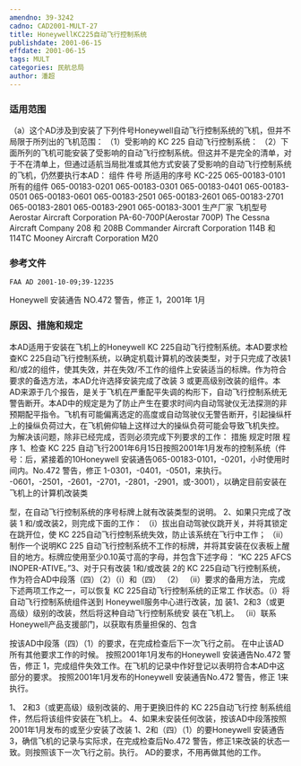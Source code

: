 ```yaml
---
amendno: 39-3242
cadno: CAD2001-MULT-27
title: HoneywellKC225自动飞行控制系统
publishdate: 2001-06-15
effdate: 2001-06-15
tags: MULT
categories: 民航总局
author: 潘超
---
```


### 适用范围 
（a）这个AD涉及到安装了下列件号Honeywell自动飞行控制系统的飞机，但并不局限于所列出的飞机范围：
（1）受影响的 KC 225 自动飞行控制系统：
（2）下面所列的飞机可能安装了受影响的自动飞行控制系统。但这并不是完全的清单，对于不在清单上，但通过适航当局批准或其他方式安装了受影响的自动飞行控制系统的飞机，仍然要执行本AD：
组件  件号   所适用的序号
KC-225  065-00183-0101   所有的组件
065-00183-0201
065-00183-0301
065-00183-0401
065-00183-0501
065-00183-0601
065-00183-2501
065-00183-2601
065-00183-2701
065-00183-2801
065-00183-2901
065-00183-3001
生产厂家  飞机型号
Aerostar Aircraft Corporation  PA-60-700P(Aerostar 700P)
The Cessna Aircraft Company   208 和 208B
Commander Aircraft Corporation   114B 和 114TC
Mooney Aircraft Corporation   M20

<!--more-->
### 参考文件 
    FAA AD 2001-10-09;39-12235  
Honeywell 安装通告 NO.472 警告，修正 1，2001年 1月

### 原因、措施和规定 
本AD适用于安装在飞机上的Honeywell KC 225自动飞行控制系统。本AD要求检查KC 225自动飞行控制系统，以确定机载计算机的改装类型，对于只完成了改装1和/或2的组件，使其失效，并在失效/不工作的组件上安装适当的标牌。作为符合要求的备选方法，本AD允许选择安装完成了改装 3 或更高级别改装的组件。本AD来源于几个报告，是关于飞机在严重配平失调的构形下，自动飞行控制系统无警告断开。本AD中的规定是为了防止产生在要求时间内自动驾驶仪无法探测的非预期配平指令。飞机有可能偏离选定的高度或自动驾驶仪无警告断开，引起操纵杆上的操纵负荷过大，在飞机俯仰轴上这样过大的操纵负荷可能会导致飞机失控。 
   为解决该问题，除非已经完成，否则必须完成下列要求的工作： 措施 规定时限 程序 1、检查 KC 225 自动飞行2001年6月15日按照2001年1月发布的控制系统（件号：后，紧接着的10Honeywell 安装通告065-00183-0101，-0201，小时使用时间内。No.472 警告，修正 1-0301，-0401，-0501，来执行。 -0601，-2501，-2601，-2701，-2801，-2901，或-3001），以确定目前安装在飞机上的计算机改装类
       
型，在自动飞行控制系统的序号标牌上就有改装类型的说明。 2、如果只完成了改装 1 和/或改装2，则完成下面的工作： 
（i）拔出自动驾驶仪跳开关，并将其锁定在跳开位，使 KC 225自动飞行控制系统失效，防止该系统在飞行中工作； （ii）制作一个说明KC 225 自动飞行控制系统不工作的标牌，并将其安装在仪表板上醒目的地方。标牌应使用至少0.10英寸高的字母，并包含下述字母： “KC 225 AFCS INOPER-ATIVE。”3、对于只有改装 1和/或改装 2的 KC 225自动飞行控制系统，作为符合AD中段落（四）（2）（i）和（四）
（2）
（ii）要求的备用方法， 完成下述两项工作之一，可以恢复 KC 225自动飞行控制系统的正常工 作状态。（i）将自动飞行控制系统组件送到 Honeywell服务中心进行改装，加 装1、2和3（或更高级）级别的改装，然后将这种自动飞行控制系统安 装在飞机上。 （ii）联系 Honeywell产品支援部门，以获取有质量担保的、包含

按该AD中段落（四）（1）的要求，在完成检查后下一次飞行之前。
在中止该AD所有其他要求工作的时候。 按照2001年1月发布的Honeywell 安装通告No.472 警告，修正 1，完成组件失效工作。在飞机的记录中作好登记以表明符合本AD中这部分的要求。 
按照2001年1月发布的Honeywell 安装通告No.472 警告，修正 1来执行。 
       
1、 2和3（或更高级）级别改装的、用于更换旧件的 KC 225自动飞行控 制系统组件，然后将该组件安装在飞机上。 4、如果未安装任何改装，按该AD中段落按照2001年1月发布的或至少安装了改装 1、2和（四）（1）的要Honeywell 安装通告3，确信飞机的记录与实际求，在完成检查后No.472 警告，修正1来改装的状态一致。则按照该下一次飞行之前。执行。 AD的要求，不用再做其他的工作。 
